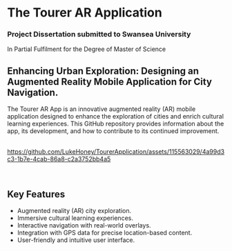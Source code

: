 # The Tourer AR Application

### Project Dissertation submitted to Swansea University 
In Partial Fulfilment for the Degree of Master of Science<br>
## Enhancing Urban Exploration: Designing an Augmented Reality Mobile Application for City Navigation. <br>
The Tourer AR App is an innovative augmented reality (AR) mobile application designed to enhance the exploration of cities and enrich cultural learning experiences. This GitHub repository provides information about the app, its development, and how to contribute to its continued improvement. <br>
<br>


https://github.com/LukeHoney/TourerApplication/assets/115563029/4a99d3c3-1b7e-4cab-86a8-c2a3752bb4a5

 <br>
 
## Key Features

- Augmented reality (AR) city exploration.
- Immersive cultural learning experiences.
- Interactive navigation with real-world overlays.
- Integration with GPS data for precise location-based content.
- User-friendly and intuitive user interface.
